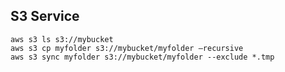 ## S3 Service

```
aws s3 ls s3://mybucket
aws s3 cp myfolder s3://mybucket/myfolder –recursive
aws s3 sync myfolder s3://mybucket/myfolder --exclude *.tmp
```


